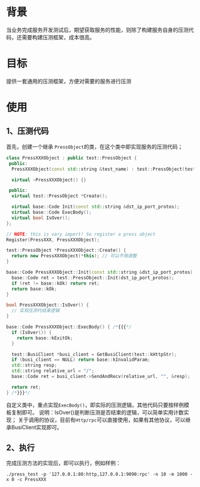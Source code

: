 # 背景
当业务完成服务开发测试后，期望获取服务的性能，则除了构建服务自身的压测代码，还需要构建压测框架，成本很高。

# 目标
提供一套通用的压测框架，方便对需要的服务进行压测

# 使用
## 1、压测代码
首先，创建一个继承 `PressObject`的类，在这个类中即实现服务的压测代码；
```C++
class PressXXXObject : public test::PressObject {
 public:
  PressXXXObject(const std::string &test_name) : test::PressObject(test_name) {}

  virtual ~PressXXXObject() {}

 public:
  virtual test::PressObject *Create();

  virtual base::Code Init(const std::string &dst_ip_port_protos);
  virtual base::Code ExecBody();
  virtual bool IsOver();
};

// NOTE: this is vary import! So register a press object
Register(PressXXX, PressXXXObject);

test::PressObject *PressXXXObject::Create() {
  return new PressXXXObject(*this); // 可以不用调整
}

base::Code PressXXXObject::Init(const std::string &dst_ip_port_protos) { // 可不用调整
  base::Code ret = test::PressObject::Init(dst_ip_port_protos);
  if (ret != base::kOk) return ret;
  return base::kOk;
}

bool PressXXXObject::IsOver() { 
  // 实现压测代结束逻辑 
}

base::Code PressXXXObject::ExecBody() { /*{{{*/
  if (IsOver()) {
    return base::kExitOk;
  }

  test::BusiClient *busi_client = GetBusiClient(test::kHttpStr);
  if (busi_client == NULL) return base::kInvalidParam;
  std::string resp;
  std::string relative_url = "/";
  base::Code ret = busi_client->SendAndRecv(relative_url, "", &resp);

  return ret;
} /*}}}*/
```
自定义类中，重点实现`ExecBody()`，即实际的压测逻辑，其他代码只要按样例模板复制即可。
说明：IsOver()是判断压测是否结束的逻辑，可以简单实用计数实现；
关于调用的协议，目前有`Http/rpc`可以直接使用，如果有其他协议，可以继承BusiClient实现即可。

## 2、执行
完成压测方法的实现后，即可以执行，例如样例：
```shell
./press_test -p '127.0.0.1:80:http,127.0.0.1:9090:rpc' -n 10 -m 1000 -x 0 -c PressXXX
```
